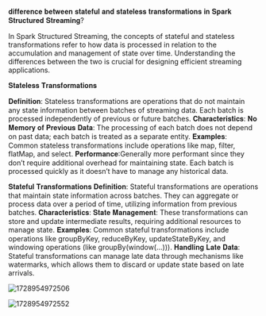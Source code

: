 𝐝𝐢𝐟𝐟𝐞𝐫𝐞𝐧𝐜𝐞 𝐛𝐞𝐭𝐰𝐞𝐞𝐧 𝐬𝐭𝐚𝐭𝐞𝐟𝐮𝐥 𝐚𝐧𝐝 𝐬𝐭𝐚𝐭𝐞𝐥𝐞𝐬𝐬 𝐭𝐫𝐚𝐧𝐬𝐟𝐨𝐫𝐦𝐚𝐭𝐢𝐨𝐧𝐬 𝐢𝐧 𝐒𝐩𝐚𝐫𝐤 𝐒𝐭𝐫𝐮𝐜𝐭𝐮𝐫𝐞𝐝 𝐒𝐭𝐫𝐞𝐚𝐦𝐢𝐧𝐠?

In Spark Structured Streaming, the concepts of stateful and stateless transformations refer to how data is processed in relation to the accumulation and management of state over time. Understanding the differences between the two is crucial for designing efficient streaming applications.

𝐒𝐭𝐚𝐭𝐞𝐥𝐞𝐬𝐬 𝐓𝐫𝐚𝐧𝐬𝐟𝐨𝐫𝐦𝐚𝐭𝐢𝐨𝐧𝐬

𝐃𝐞𝐟𝐢𝐧𝐢𝐭𝐢𝐨𝐧: Stateless transformations are operations that do not maintain any state information between batches of streaming data. Each batch is processed independently of previous or future batches.
𝐂𝐡𝐚𝐫𝐚𝐜𝐭𝐞𝐫𝐢𝐬𝐭𝐢𝐜𝐬:
𝐍𝐨 𝐌𝐞𝐦𝐨𝐫𝐲 𝐨𝐟 𝐏𝐫𝐞𝐯𝐢𝐨𝐮𝐬 𝐃𝐚𝐭𝐚: The processing of each batch does not depend on past data; each batch is treated as a separate entity.
𝐄𝐱𝐚𝐦𝐩𝐥𝐞𝐬: Common stateless transformations include operations like map, filter, flatMap, and select.
𝐏𝐞𝐫𝐟𝐨𝐫𝐦𝐚𝐧𝐜𝐞:Generally more performant since they don’t require additional overhead for maintaining state. Each batch is processed quickly as it doesn’t have to manage any historical data.
 
𝐒𝐭𝐚𝐭𝐞𝐟𝐮𝐥 𝐓𝐫𝐚𝐧𝐬𝐟𝐨𝐫𝐦𝐚𝐭𝐢𝐨𝐧𝐬
𝐃𝐞𝐟𝐢𝐧𝐢𝐭𝐢𝐨𝐧: Stateful transformations are operations that maintain state information across batches. They can aggregate or process data over a period of time, utilizing information from previous batches.
𝐂𝐡𝐚𝐫𝐚𝐜𝐭𝐞𝐫𝐢𝐬𝐭𝐢𝐜𝐬:
𝐒𝐭𝐚𝐭𝐞 𝐌𝐚𝐧𝐚𝐠𝐞𝐦𝐞𝐧𝐭: These transformations can store and update intermediate results, requiring additional resources to manage state.
𝐄𝐱𝐚𝐦𝐩𝐥𝐞𝐬: Common stateful transformations include operations like groupByKey, reduceByKey, updateStateByKey, and windowing operations (like groupBy(window(...))).
𝐇𝐚𝐧𝐝𝐥𝐢𝐧𝐠 𝐋𝐚𝐭𝐞 𝐃𝐚𝐭𝐚: Stateful transformations can manage late data through mechanisms like watermarks, which allows them to discard or update state based on late arrivals.

![1728954972506](https://github.com/user-attachments/assets/88893e73-9a5b-477d-a44e-90a512f144e0)

![1728954972552](https://github.com/user-attachments/assets/ebd4c4fd-6502-4435-a9c1-94d8c8c66bc9)
